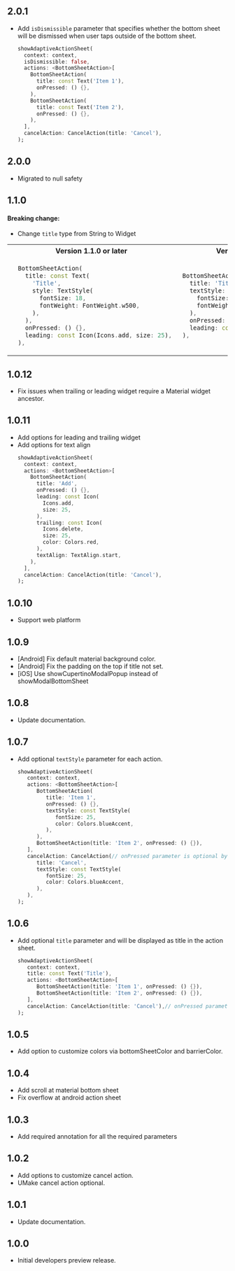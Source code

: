 ## 2.0.1

* Add `isDismissible` parameter that specifies whether the bottom sheet will be dismissed when user taps outside of the bottom sheet.
  ```Dart
  showAdaptiveActionSheet(
    context: context,
    isDismissible: false,
    actions: <BottomSheetAction>[
      BottomSheetAction(
        title: const Text('Item 1'),
        onPressed: () {},
      ),
      BottomSheetAction(
        title: const Text('Item 2'),
        onPressed: () {},
      ),  
    ],
    cancelAction: CancelAction(title: 'Cancel'),
  );
  ```

## 2.0.0

* Migrated to null safety

## 1.1.0

 #### Breaking change:
 * Change `title` type from String to Widget
 <table>
  <tr>
   <th>Version 1.1.0 or later</th>
   <th>Version 1.0.12 or earlier</th>
  </tr>
  <tr>
   <td>
     
  ```Dart
    BottomSheetAction(
      title: const Text(
        'Title',
        style: TextStyle(
          fontSize: 18,
          fontWeight: FontWeight.w500,
        ),
      ),
      onPressed: () {},
      leading: const Icon(Icons.add, size: 25),
    ),
   ```
   </td>
   <td>
   
   ```Dart
    BottomSheetAction(
      title: 'Title',
      textStyle: TextStyle(
        fontSize: 18,
        fontWeight: FontWeight.w500,
      ),
      onPressed: () {},
      leading: const Icon(Icons.add, size: 25),
    ),
   ```
   </td>
  </tr>
 </table>

## 1.0.12

*  Fix issues when trailing or leading widget require a Material widget ancestor.

## 1.0.11

* Add options for leading and trailing widget
* Add options for text align
  ```Dart
  showAdaptiveActionSheet(
    context: context,
    actions: <BottomSheetAction>[
      BottomSheetAction(
        title: 'Add',
        onPressed: () {},
        leading: const Icon(
          Icons.add,
          size: 25,
        ),
        trailing: const Icon(
          Icons.delete,
          size: 25,
          color: Colors.red,
        ),
        textAlign: TextAlign.start,
      ),        
    ],
    cancelAction: CancelAction(title: 'Cancel'),
  );
  ```
  
## 1.0.10

* Support web platform 

## 1.0.9

* [Android] Fix default material background color.
* [Android] Fix the padding on the top if title not set.
* [iOS] Use showCupertinoModalPopup instead of showModalBottomSheet

## 1.0.8

* Update documentation.

## 1.0.7
* Add optional `textStyle` parameter for each action.
  ```Dart
  showAdaptiveActionSheet(
     context: context,
     actions: <BottomSheetAction>[
        BottomSheetAction(
           title: 'Item 1', 
           onPressed: () {}, 
           textStyle: const TextStyle(
              fontSize: 25,
              color: Colors.blueAccent,
           ),
        ),
        BottomSheetAction(title: 'Item 2', onPressed: () {}),
     ],
     cancelAction: CancelAction(// onPressed parameter is optional by default will dismiss the ActionSheet
        title: 'Cancel', 
        textStyle: const TextStyle(
           fontSize: 25,
           color: Colors.blueAccent,
        ),
     ),
  );
  ```

## 1.0.6

* Add optional `title` parameter and will be displayed as title in the action sheet.
  ```Dart
  showAdaptiveActionSheet(
     context: context,
     title: const Text('Title'),
     actions: <BottomSheetAction>[
        BottomSheetAction(title: 'Item 1', onPressed: () {}),
        BottomSheetAction(title: 'Item 2', onPressed: () {}),
     ],
     cancelAction: CancelAction(title: 'Cancel'),// onPressed parameter is optional by default will dismiss the ActionSheet
  );
  ```
  
## 1.0.5

* Add option to customize colors via bottomSheetColor and barrierColor.

## 1.0.4

* Add scroll at material bottom sheet
* Fix overflow at android action sheet

## 1.0.3

* Add required annotation for all the required parameters

## 1.0.2

* Add options to customize cancel action.
* UMake cancel action optional.

## 1.0.1

* Update documentation.

## 1.0.0

* Initial developers preview release.
